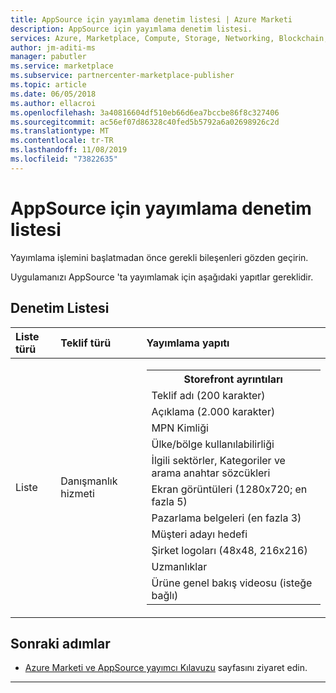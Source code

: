 ```yaml
---
title: AppSource için yayımlama denetim listesi | Azure Marketi
description: AppSource için yayımlama denetim listesi.
services: Azure, Marketplace, Compute, Storage, Networking, Blockchain, Security
author: jm-aditi-ms
manager: pabutler
ms.service: marketplace
ms.subservice: partnercenter-marketplace-publisher
ms.topic: article
ms.date: 06/05/2018
ms.author: ellacroi
ms.openlocfilehash: 3a40816604df510eb66d6ea7bccbe86f8c327406
ms.sourcegitcommit: ac56ef07d86328c40fed5b5792a6a02698926c2d
ms.translationtype: MT
ms.contentlocale: tr-TR
ms.lasthandoff: 11/08/2019
ms.locfileid: "73822635"
---
```

# <a name="publishing-checklist-for-appsource"></a>AppSource için yayımlama denetim listesi  

Yayımlama işlemini başlatmadan önce gerekli bileşenleri gözden geçirin.  

Uygulamanızı AppSource 'ta yayımlamak için aşağıdaki yapıtlar gereklidir.  

## <a name="checklist"></a>Denetim Listesi  

| Liste türü | Teklif türü | Yayımlama yapıtı |   
|:--- |:--- |:--- |  
| Liste | Danışmanlık hizmeti | <table> <tr><th>Storefront ayrıntıları</th></tr> <tr><td>Teklif adı (200 karakter)</td></tr> <tr><td>Açıklama (2.000 karakter)</td></tr> <tr><td>MPN Kimliği</td></tr> <tr><td>Ülke/bölge kullanılabilirliği</td></tr> <tr><td>İlgili sektörler, Kategoriler ve arama anahtar sözcükleri</td></tr> <tr><td>Ekran görüntüleri (1280x720; en fazla 5)</td></tr> <tr><td>Pazarlama belgeleri (en fazla 3)</td></tr> <tr><td>Müşteri adayı hedefi</td></tr> <tr><td>Şirket logoları (48x48, 216x216)</td></tr> <tr><td>Uzmanlıklar</td></tr> <tr><td>Ürüne genel bakış videosu (isteğe bağlı)</td></tr> </table> |  

## <a name="next-steps"></a>Sonraki adımlar
*   [Azure Marketi ve AppSource yayımcı Kılavuzu](./marketplace-publishers-guide.md) sayfasını ziyaret edin.  

---
